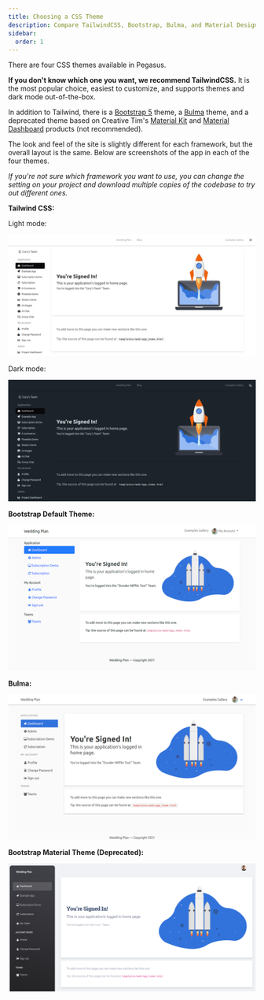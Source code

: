 ```yaml
---
title: Choosing a CSS Theme
description: Compare TailwindCSS, Bootstrap, Bulma, and Material Design themes with screenshots, features, and recommendations for Django projects.
sidebar:
  order: 1
---
```


There are four CSS themes available in Pegasus.

**If you don't know which one you want, we recommend TailwindCSS.**
It is the most popular choice, easiest to customize, and supports themes and dark mode out-of-the-box.

In addition to Tailwind, there is a [Bootstrap 5](https://getbootstrap.com/) theme, a [Bulma](https://bulma.io/) theme, and a
deprecated theme based on Creative Tim's [Material Kit](https://www.creative-tim.com/product/material-kit)
and [Material Dashboard](https://www.creative-tim.com/product/material-dashboard) products (not recommended).

The look and feel of the site is slightly different for each framework, but the overall layout is the same.
Below are screenshots of the app in each of the four themes.

*If you're not sure which framework you want to use, you can change the setting on your project and download multiple
copies of the codebase to try out different ones.*


**Tailwind CSS:**

Light mode:

![Tailwind Home](../../../assets/images/css/tailwind-home-light.png)

Dark mode:

![Tailwind Home (Dark Mode)](../../../assets/images/css/tailwind-home-dark.png)

**Bootstrap Default Theme:**

![Bootstrap Home](../../../assets/images/css/bootstrap-home.png)

**Bulma:**

![Bulma Home](../../../assets/images/css/bulma-home.png)

**Bootstrap Material Theme (Deprecated):**

![Material Home](../../../assets/images/css/material-home.png)
